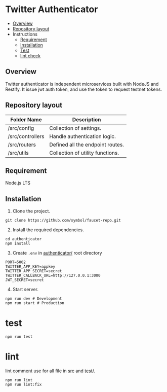 # Twitter Authenticator

- [Overview](#overview)
- [Repository layout](#repository-layout)
- Instructions
    - [Requirement](#requirement)
    - [Installation](#installation)
    - [Test](#test)
    - [lint check](#lint)

## Overview

Twitter authenticator is independent microservices built with NodeJS and Restify. It issue jwt auth token, and use the token to request testnet tokens.

## Repository layout

| Folder Name | Description |
| -------------|--------------|
| /src/config | Collection of settings. |
| /src/controllers| Handle authentication logic. |
| /src/routers | Defined all the endpoint routes. |
| /src/utils | Collection of utility functions. |

## Requirement

Node.js LTS

## Installation

1. Clone the project.

```
git clone https://github.com/symbol/faucet-repo.git
```

2. Install the required dependencies.

```
cd authenticator
npm install
```

3. Create `.env` in [authenticator/](/authenticator/) root directory
```env
PORT=5002
TWITTER_APP_KEY=appkey
TWITTER_APP_SECRET=secret
TWITTER_CALLBACK_URL=http://127.0.0.1:3000
JWT_SECRET=secret
```

4. Start server.

```shell
npm run dev # Development
npm run start # Production
```

# test

```
npm run test
```

# lint

lint comment use for all file in [src](/authenticator/src/) and [test/](/authenticator/test/).
```
npm run lint
npm run lint:fix
```
